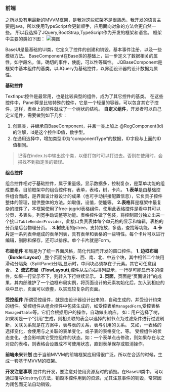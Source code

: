 ### 前端

之所以没有用最新的MVVM框架，是我对这些框架不是很熟悉，我开发的语言主要是java，所以使用TypeScript会更新顺手，应用面向对象的方法会更自然一些。
所以我选择了JQuery,BootStrap,TypeScript作为开发的框架和语言。
框架中主要的类如下图：
![类图](https://github.com/blueskylong/aolie_illustrate/blob/master/images/front/classes.png)

BaseUI<T>是最基础的UI类，它定义了控件的创建和销毁，基本事件注册，以及一些模板方法。
BaseComponent<T>在Base类的基础上，进一步定义了数据相关的属性，如字段名，值，确切的事件，使能，可以性等属性。
JQBaseComponent<T extends Component>是框架中基本组件的基类，以JQuery为基础控件，以界面设计器的设计数据为属性。

**基础控件**

TextInput控件是最常用，也是比较典型的组件，成为了其它控件的基类。
在这些控件中，Panel算是比较特殊的控件，它是一个轻量的容器，可以包含其它子控件，这样，表单上的控件就成了一个树状的结构。
**自定义组件**，开发者可以自己定义组件，需要做到如下几步：
1. 创建类，并继承自BaseComponent，并且一类上加上 @RegComponent(id)的注解，id是这个控件ID值，数字型。
2. 在通用选择中，增加类型ID为“componentType”的数据，ID字段与上面的ID值相同。
> 记得在index.ts中输出这个类，以便打包时可以打进去。否则在使用时，会报找不到指定类的错误。

**组合控件**

组合控件相对于基础控件，属于重量级。显示数据多，控制复杂，是菜单功能的组成要素。目前框架中的组合控件有，表单，表格，树，卡片。
**1.表单**是由基础控件组合而成，是界面设计器设计的成果（也可手动拼接配置信息），它负责子控件整体的管理，提供整体的方法。如取值，设值，使能等。
**2.表格**算是框架中最复杂的控件了，本框架使用了free-jqgrid表格组件，使用此表格控件是看中其可以分页，多表头，列宽手动调整等功能。表格控件做了包装，将控制部分独立出来一个接口```TableRenderProvider```，此接口负责表体每个单元格的显示和编辑，表格的分页是后台物理分页。.
**3.树**使用的jstree，支持拖放，多选，查找等功能。
**4.卡片**是一系列表单组成的表单列表，具有表单和表格的一些特性。每个卡片可以进行编辑，删除和保存，还可以排序。单个卡片就是Form。

**布局组件**
布局是为了统一界面风格，简化代码而开发的窗口控件。
**1. 边框布局（BorderLayout）**,整个页面分为东、西、南、北、中五个块，其中相邻二个块用滑动分隔条（SplitPane)分隔,显示时，中间块必须存在子元素。其它可任意组合。
**2. 流式布局（FlowLayout)**,控件从左向右排列显示，一行尽可能显示多的控件，如果一行显示不下，则转入下行继续显示。
**3. 页面**，页面是“页面设计”的成果，其内部维护了一个边框布局实例，将页面设计的元素初始化后，加入到相应的块中显示，页面可以嵌套，以实现较复杂的页面。


**受控组件**
所谓受控组件，就是由设计器设计出来的，自动生成的，并受设计约束的组件。受控组件从组合控件中包装生成的，如受控表单```ManagedForm```,受控表格```ManagedTable```等。它们会根据用户的操作，自动做出响应。
如：用户选择了树，如果树是一个“引用”生成，则相关联的表会以选择的树节点为过滤条件进行过滤刷新，关联关系就是在方案中，表与表的关系，表与引用的关系。
又如，一表格的选择变化，会使用与之关联的表单变化，或子表的表格变化，等。
受控组件的状态变化，也会影响其它受控组件的状态。如：一个表单点击修改，则如果存在与之对应的表格，则表格会设置成不可使用状态，直到表单保存或取消操作。

**前端未来计划**
由于当前MVVM的前端框架应用得很广泛，所以在合适的时候，生成一套基于MVVM的框架。

**开发注意事项**
控件的开发，要注意对使用资源及时的销毁。在BaseUI类中，可以通过覆写destroy()方法，销毁本控件用到的资源，尤其注意事件的销毁，常常因为闭包而无法自动销毁。

